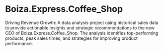 # Boiza.Express.Coffee_Shop
Driving Revenue Growth: A data analysis project using historical sales data to provide actionable insights and strategic recommendations to the new CEO of Boiza.Express.Coffee_Shop. The analysis identifies top-performing products, peak sales times, and strategies for improving product performance.
